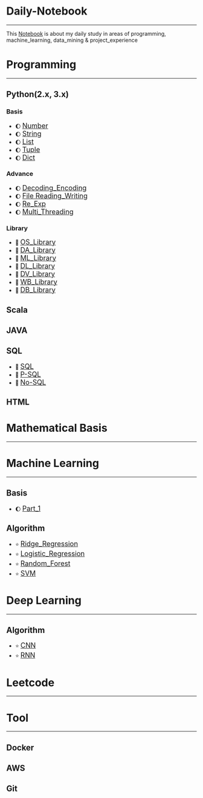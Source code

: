 # Daily-Notebook
---
This [Notebook](https://github.com/Baijiaoo/Daily-Notebook) is about my daily study in areas of programming, machine_learning,</bn> data_mining & project_experience

# Programming
---
## Python(2.x, 3.x)
### Basis
* :moon: [<font size=+1>Number</font>](/Programming/Python/Basis/Number.md)
* :moon: [<font size=+1>String</font>](/Programming/Python/Basis/String.md)
* :moon: [<font size=+1>List</font>](/Programming/Python/Basis/List.md)
* :moon: [<font size=+1>Tuple</font>](/Programming/Python/Basis/Tuple.md)
* :moon: [<font size=+1>Dict</font>](/Programming/Python/Basis/Dict.md)
### Advance
* :moon: [<font size=+1>Decoding_Encoding</font>](/Programming/Python/Advance/Decoding_Encoding.md)
* :moon: [<font size=+1>File Reading_Writing</font>](/Programming/Python/Advance/File_Reading_Writing.md)
* :moon: [<font size=+1>Re_Exp</font>](/Programming/Python/Advance/Re_Exp.md)
* :moon: [<font size=+1>Multi_Threading</font>](/Programming/Python/Advance/Multi_Threading.md)
### Library
* :banana: [<font size=+1>OS_Library</font>](/Programming/Python/Library/OS_Library)
* :melon: [<font size=+1>DA_Library</font>](/Programming/Python/Library/DA_Library)
* :watermelon: [<font size=+1>ML_Library</font>](/Programming/Python/Library/ML_Library)
* :orange: [<font size=+1>DL_Library</font>](/Programming/Python/Library/DL_Library)
* :lemon: [<font size=+1>DV_Library</font>](/Programming/Python/Library/DV_Library)
* :apple: [<font size=+1>WB_Library</font>](/Programming/Python/Library/WB_Library)
* :pear: [<font size=+1>DB_Library</font>](/Programming/Python/Library/DB_Library)

## Scala

## JAVA

## SQL
* :eggplant: [<font size=+1>SQL</font>](/Programming/SQL/SQL)
* :tomato: [<font size=+1>P-SQL</font>](/Programming/SQL/P-SQL)
* :potato: [<font size=+1>No-SQL</font>](/Programming/SQL/No-SQL)

## HTML

# Mathematical Basis
---

# Machine Learning
---
## Basis
* :moon: [<font size=+1>Part_1</font>](/Machine_Learning/Basis/Part_1.md)
## Algorithm
* :star: [<font size=+1>Ridge_Regression</font>](/Machine_Learning/Algorithm/Ridge_Rgression)
* :star: [<font size=+1>Logistic_Regression</font>](/Machine_Learning/Algorithm/Logistic_Regression)
* :star: [<font size=+1>Random_Forest</font>](/Machine_Learning/Algorithm/Random_Forest)
* :star: [<font size=+1>SVM</font>](/Machine_Learning/Algorithm/SVM)
# Deep Learning
---
## Algorithm
* :star: [<font size=+1>CNN</font>](/Deep_Learning/Algorithm/CNN)
* :star: [<font size=+1>RNN</font>](/Deep_Learning/Algorithm/RNN)
# Leetcode
---
# Tool
---
## Docker

## AWS

## Git

